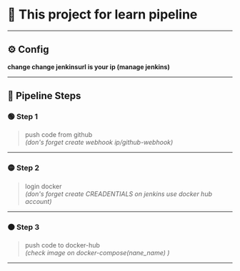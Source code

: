 # 🧪 This project for learn pipeline

---

## ⚙️ Config

**change change jenkinsurl is your ip (manage jenkins)**

---

## 🚀 Pipeline Steps

### 🟢 Step 1
> push code from github  
> *(don's forget create webhook ip/github-webhook)*

---

### 🟡 Step 2
> login docker  
> *(don's forget create CREADENTIALS on jenkins use docker hub account)*

---

### 🟠 Step 3
> push code to docker-hub  
> *(check image on docker-compose(nane_name) )*

---

